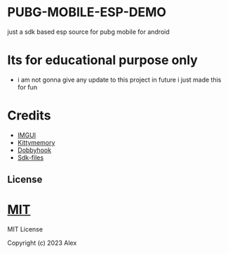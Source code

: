 # PUBG-MOBILE-ESP-DEMO
 just a sdk based esp source for pubg mobile for android

# Its for educational purpose only 
 - i am not gonna give any update to this project in future i just made this for fun

 # Credits
 - [IMGUI](https://github.com/sfalexrog/Imgui_Android)
 - [Kittymemory](https://github.com/MJx0/KittyMemory)
 - [Dobbyhook](https://github.com/jmpews/Dobby)
 - [Sdk-files](t.me/alex5402)

 ## License

[MIT](https://choosealicense.com/licenses/mit/)
=======
MIT License

Copyright (c) 2023 Alex